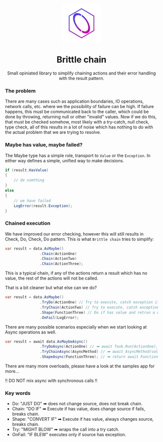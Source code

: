 <p align="center">
    <img width="128" align="center" src="assets/icon.png" >
</p>

<h1 align="center">
  Brittle chain
</h1>

<p align="center">
 Small opiniated library to simplify chaining actions and their error handling with the result pattern.
</p>

### The problem 
There are many cases such as application boundaries, IO operations, network calls, etc. where we the possibility of failure can be high.
If failure happens, this must be communicated back to the caller, which could be done by throwing, returning null or other "invalid" values.
Now if we do this, that must be checked somehow, most likely with a try-catch, null check, type check, all of this results in a lot of noise which has nothing to do with the actual problem that we are trying to resolve.

### Maybe has value, maybe failed?
The Maybe type has a simple role, transport to ```Value``` or the ```Exception```. In either way defines a simple, unified way to make decisions.
```c#
if (result.HasValue)
{
    // do somthing
}
else
{
    // we have failed
    LogError(result.Exception);
}
```
### Chained execution
We have improved our error checking, however this will still results in Check, Do, Check, Do pattern. This is what ```Brittle chain``` tries to simplify:
```c#
var result = data.AsMaybe()
                .Chain(ActionOne)
                .Chain(ActionTwo)
                .Chain(ActionThree);
```
This is a typical chain, if any of the actions return a result which has no value, the rest of the actions will not be called. 

That is a bit cleaner but what else can we do?
```c#
var result = data.AsMaybe()
                .TryDo(ActionOne) // Try to execute, catch exception if fails but pass along your source.
                .TryChain(ActionTwo) // Try to execute, catch exception if fails.
                .Shape(FunctionThree) // Do if has value and retrun a different {T}.
                .OnFail(LogError);
```
There are many possible scenarios especially when we start looking at Async operations as well.
```c#
var result = await data.AsMaybeAsync()
                .TryDoAsync(ActionOne) // ➡ await Task.Run(ActionOne), wrapped in a try-catch block
                .TryChainAsync(AsyncMethod) // ➡ await AsyncMethod(value), wrapped in a try-catch block
                .ShapeAsync(FunctionThree); // ➡ return await FunctionThree(value)
```
There are many more overloads, please have a look at the samples app for more...

‼ DO NOT mix async with synchronous calls ‼

### Key words
 - Do: "JUST DO" ➡ does not change source, does not break chain.
 - Chain: "DO IF" ➡ Execute if has value, does change source if fails, breaks chain.
 - Shape: "CONVERT IF" ➡ Execute if has value, always changes source, breaks chain.
 - Try: "MIGHT BLOW" ➡ wraps the call into a try catch.
 - OnFail: "IF BLEW" executes only if source has exception.

